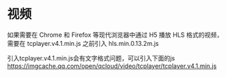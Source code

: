 # 视频
如果需要在 Chrome 和 Firefox 等现代浏览器中通过 H5 播放 HLS 格式的视频，需要在 tcplayer.v4.1.min.js 之前引入 hls.min.0.13.2m.js

引入tcplayer.v4.1.min.js会有文字格式问题，可以引入下面的js
https://imgcache.qq.com/open/qcloud/video/tcplayer/tcplayer.v4.1.min.js